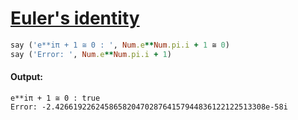 [1]: https://rosettacode.org/wiki/Euler's_identity

# [Euler's identity][1]

```ruby
say ('e**i⁢π + 1 ≅ 0 : ', Num.e**Num.pi.i + 1 ≅ 0)
say ('Error: ', Num.e**Num.pi.i + 1)
```

#### Output:
```
e**i⁢π + 1 ≅ 0 : true
Error: -2.42661922624586582047028764157944836122122513308e-58i
```